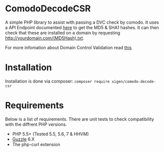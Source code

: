 # ComodoDecodeCSR
A simple PHP library to assist with passing a DVC check by comodo. It uses a API
Endpoint documented [here](https://goo.gl/pZOWhL)
to get the MD5 & SHA1 hashes. It can then check that these are installed on a
domain by requesting http://yourdomain.com/(MD5Hash).txt.

For more infomation about Domain Control Validation read [this](https://goo.gl/7jDJWW)

# Installation
Installation is done via composer:
`composer require xigen/comodo-decode-csr`

# Requirements
Below is a list of requirements. There are unit tests to check compatibility with the diffrent PHP versions.

- PHP 5.5+ (Tested 5.5, 5.6, 7 & HHVM)
- [Guzzle](https://github.com/guzzle/guzzle) 6.X
- The php-curl extension
